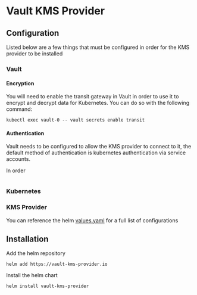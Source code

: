 # Vault KMS Provider

## Configuration

Listed below are a few things that must be configured in order for the KMS provider to be installed

### Vault

#### Encryption

You will need to enable the transit gateway in Vault in order to use it to encrypt and decrypt data for Kubernetes. You can do so with the following command:
```shell
kubectl exec vault-0 -- vault secrets enable transit
```

#### Authentication

Vault needs to be configured to allow the KMS provider to connect to it, the default method of authentication is kubernetes authentication via service accounts.

In order 

```shell

```

### Kubernetes

### KMS Provider

You can reference the helm [values.yaml](https://github.com/Ruddickmg/vault-kms-provider/blob/main/helm/values.yaml) for a full list of configurations



## Installation

Add the helm repository
```shell
helm add https://vault-kms-provider.io 
```

Install the helm chart
```shell
helm install vault-kms-provider
```


